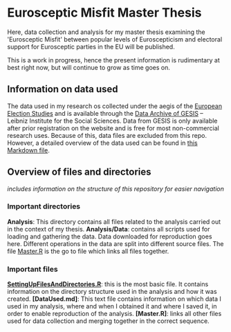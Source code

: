 # Eurosceptic Misfit Master Thesis
Here, data collection and analysis for my master thesis examining the 'Eurosceptic Misfit' between popular levels of Euroscepticism and electoral support for Eurosceptic parties in the EU will be published.

This is a work in progress, hence the present information is rudimentary at best right now, but will continue to grow as time goes on.

## Information on data used
The data used in my research os collected under the aegis of the [European Election Studies](http://eeshomepage.net/) and is available through the [Data Archive of GESIS](http://www.gesis.org/home/) – Leibniz Institute for the Social Sciences. Data from GESIS is only available after prior registration on the website and is free for most non-commercial research uses. Because of this, data files are excluded from this repo. However, a detailed overview of the data used can be found in [this Markdown file](./Analysis/Data/DataUsed.md).

## Overview of files and directories
_includes information on the structure of this repository for easier navigation_
### Important directories
**Analysis**: This directory contains all files related to the analysis carried out in the context of my thesis.
**Analysis/Data**: contains all scripts used for loading and gathering the data. Data downloaded for reproduction goes here. Different operations in the data are split into different source files. The file [Master.R](./Analysis/Data/Master.R) is the go to file which links all files together.

### Important files
**[SettingUpFilesAndDirectories.R](./SettingUpFilesAndDirectories.R)**: this is the most basic file. It contains information on the directory structure used in the analysis and how it was created.
**[DataUsed.md]**: This text file contains information on which data I used in my analysis, where and when I obtained it and where I saved it, in order to enable reproduction of the analysis.
**[Master.R]**: links all other files used for data collection and merging together in the correct sequence.

